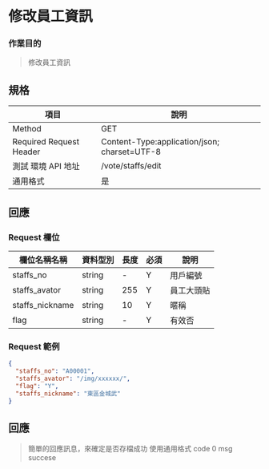 # 修改員工資訊

### 作業目的

> 修改員工資訊

## 規格

| 項目                    | 說明                                         |
| ----------------------- | -------------------------------------------- |
| Method                  | GET                                          |
| Required Request Header | Content-Type:application/json; charset=UTF-8 |
| 測試 環境 API 地址      | /vote/staffs/edit                            |
| 通用格式                | 是                                           |

## 回應

### Request 欄位

| 欄位名稱名稱    | 資料型別 | 長度 | 必須 | 說明       |
| --------------- | -------- | ---- | ---- | ---------- |
| staffs_no       | string   | -    | Y    | 用戶編號   |
| staffs_avator   | string   | 255  | Y    | 員工大頭貼 |
| staffs_nickname | string   | 10   | Y    | 暱稱       |
| flag            | string   | -    | Y    | 有效否     |

### Request 範例

```json
{
  "staffs_no": "A00001",
  "staffs_avator": "/img/xxxxxx/",
  "flag": "Y",
  "staffs_nickname": "東區金城武"
}
```

## 回應

> 簡單的回應訊息，來確定是否存檔成功
> 使用通用格式 code 0 msg succese
